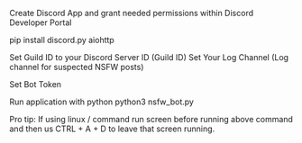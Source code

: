 Create Discord App and grant needed permissions within Discord Developer Portal

pip install discord.py aiohttp

Set Guild ID to your Discord Server ID (Guild ID)
Set Your Log Channel (Log channel for suspected NSFW posts)

Set Bot Token

Run application with python
python3 nsfw_bot.py

Pro tip: If using linux / command run screen before running above command and then us CTRL + A + D to leave that screen running. 
